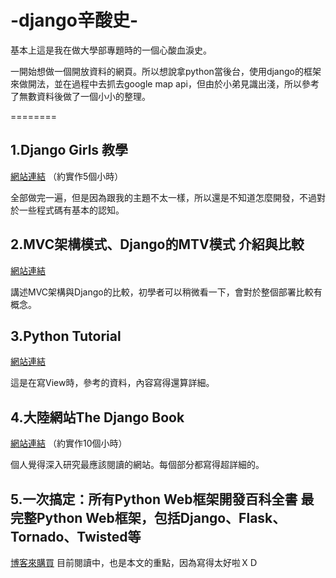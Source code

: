 # -django辛酸史-

基本上這是我在做大學部專題時的一個心酸血淚史。

一開始想做一個開放資料的網頁。所以想說拿python當後台，使用django的框架來做開法，並在過程中去抓去google map api，但由於小弟見識出淺，所以參考了無數資料後做了一個小小的整理。

========


## 1.Django Girls 教學
[網站連結](https://carolhsu.gitbooks.io/django-girls-tutorial-traditional-chiness/content/)
（約實作5個小時）

全部做完一遍，但是因為跟我的主題不太一樣，所以還是不知道怎麼開發，不過對於一些程式碼有基本的認知。


## 2.MVC架構模式、Django的MTV模式 介紹與比較
[網站連結](http://mropengate.blogspot.tw/2015/08/mvcdjangomtv.html)

講述MVC架構與Django的比較，初學者可以稍微看一下，會對於整個部署比較有概念。

## 3.Python Tutorial 
[網站連結](http://www.codedata.com.tw/python/python-tutorial-the-4th-class-3-first-view/)

這是在寫View時，參考的資料，內容寫得還算詳細。

## 4.大陸網站The Django Book
[網站連結](http://djangobook.py3k.cn/chapter01/)
（約實作10個小時）

個人覺得深入研究最應該閱讀的網站。每個部分都寫得超詳細的。

## 5.一次搞定：所有Python Web框架開發百科全書 最完整Python Web框架，包括Django、Flask、Tornado、Twisted等
[博客來購買](http://www.books.com.tw/products/0010748589)
目前閱讀中，也是本文的重點，因為寫得太好啦ＸＤ

